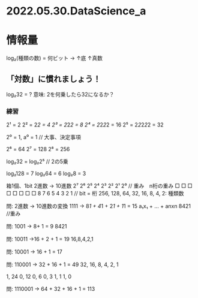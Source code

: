 # 2022.05.30.DataScience_a
# 情報量
log₂(種類の数) = 何ビット
-> ↑底 ↑真数

## 「対数」に慣れましょう！
log₂32 = ?
意味: 2を何乗したら32になるか？

### 練習
2¹ = 2
2² = 2*2 = 4
2³ = 2*2*2 = 8
2⁴ = 2*2*2*2 = 16
2⁵ = 2*2*2*2*2 = 32

2⁰ = 1, a⁰ = 1 //
大事、決定事項

2⁶ = 64
2⁷ = 128
2⁸ = 256

log₂32 = log₂2⁵ // 2の5乗

log₂128 = 7
log₂64 = 6
log₂8 = 3

箱1個、1bit
2進数 -> 10進数
2⁷ 2⁶ 2⁵ 2⁴ 2³ 2² 2¹ 2⁰ // 重み　n桁の重み
□ □ □ □   □ □ □ □
8  7  6  5     4  3  2  1 // bit = 桁
256, 128, 64, 32, 16, 8, 4, 2: 種類数

問: 2進数 -> 10進数の変換
1111 -> 8*1 + 4*1 + 2*1 + 1*1 = 15
a₁x₁ + ... + anxn
8421 //重み

問: 1001 -> 8+ 1 = 9
8421

問: 10011 ->16 + 2 + 1 = 19
16,8,4,2,1

問: 10001 -> 16 + 1 = 17

問: 110001 -> 32 + 16 + 1 = 49
32, 16, 8, 4, 2, 1

1, 24
0, 12
0, 6
0, 3
1, 1
1, 0

問: 1110001 -> 64 + 32 + 16 + 1 = 113
